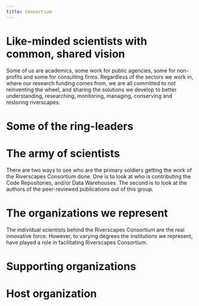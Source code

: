 ```yaml
---
title: Consortium
---
```


# Like-minded scientists with common, shared vision

Some of us are academics, some work for public agencies, some for non-profits and some for consulting firms. Regardless of the sectors we work in, where our research funding comes from, we are all committed to not reinventing the wheel, and sharing the solutions we develop to better understanding, researching, monitoring, managing, conserving and restoring riverscapes. 

# Some of the ring-leaders

# The army of scientists

There are two ways to see who are the primary soldiers getting the work of the Riverscapes Consortium done. One is to look at who is contributing the Code Repositories, and/or Data Warehouses.  The second is to look at the authors of the peer-reviewed publications out of this group.

# The organizations we represent

The individual scientists behind the Riverscapes Consortium are the real innovative force.  However, to varying degrees the institutions we represent, have played a role in facilitating Riverscapes Consortium. 

# Supporting organizations

# Host organization
